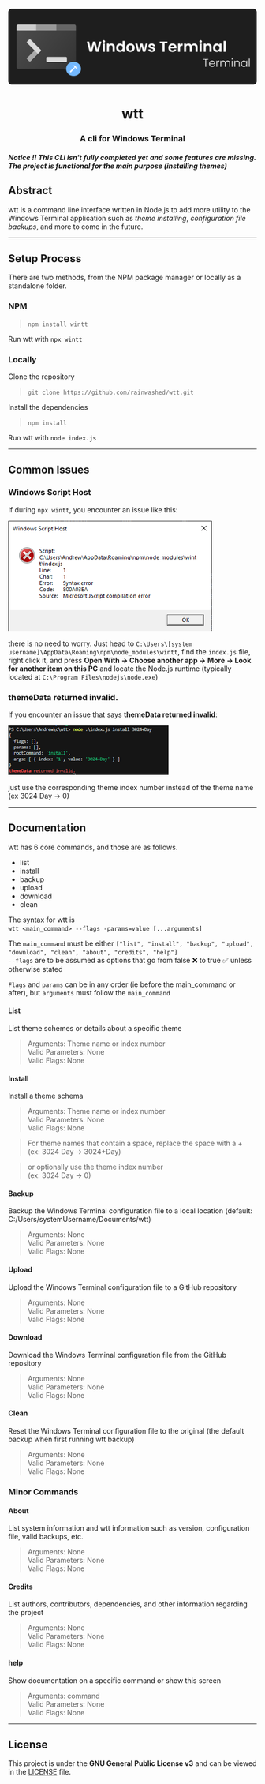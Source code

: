 <p align="center">
    <img src="./view/assets/wtt_banner.png" alt="wtt_banner.png">
</p>
<h1 align="center"><b>wtt</b></h1>
<h3 align="center">A cli for Windows Terminal</h3>

<h5>Notice ‼ This CLI isn't fully completed yet and some features are missing. The project is functional for the main purpose (installing themes)</h5>

## Abstract
wtt is a command line interface written in Node.js to add more utility to the Windows Terminal application such as *theme installing*, *configuration file backups*, and more to come in the future.

---

## Setup Process
There are two methods, from the NPM package manager or locally as a standalone folder.

### NPM
> ``npm install wintt``

Run wtt with ``npx wintt``

### Locally
Clone the repository
> ``git clone https://github.com/rainwashed/wtt.git`` 

Install the dependencies
> ``npm install``

Run wtt with ``node index.js``

---

## Common Issues

### **Windows Script Host**
If during ``npx wintt``, you encounter an issue like this:

![](./assets/2022-04-23-22-55-11.png)

there is no need to worry. Just head to ``C:\Users\[system username]\AppData\Roaming\npm\node_modules\wintt``, find the ``index.js`` file, right click it, and press **Open With -> Choose another app -> More -> Look for another item on this PC** and locate the Node.js runtime (typically located at ``C:\Program Files\nodejs\node.exe``)

### **themeData returned invalid.**
If you encounter an issue that says **themeData returned invalid**:

![](./assets/2022-04-29-19-49-54.png)

just use the corresponding theme index number instead of the theme name (ex 3024 Day -> 0)

---

## Documentation
wtt has 6 core commands, and those are as follows.
- list
- install
- backup
- upload
- download
- clean

The syntax for wtt is \
```wtt <main_command> --flags -params=value [...arguments]```

The ``main_command`` must be either ``["list", "install", "backup", "upload", "download", "clean", "about", "credits", "help"]`` \
``--flags`` are to be assumed as options that go from false ❌ to true ✅ unless otherwise stated

``Flags`` and ``params`` can be in any order (ie before the main_command or after), but ``arguments`` must follow the ``main_command``

#### **List**
List theme schemes or details about a specific theme
    
> Arguments: Theme name or index number \
> Valid Parameters: None \
> Valid Flags: None

#### **Install**
Install a theme schema

> Arguments: Theme name or index number \
> Valid Parameters: None \
> Valid Flags: None

> For theme names that contain a space, replace the space with a + \
> (ex: 3024 Day -> 3024+Day)

> or optionally use the theme index number \
> (ex: 3024 Day -> 0)

#### **Backup**
Backup the Windows Terminal configuration file to a local location (default: C:/Users/systemUsername/Documents/wtt)

> Arguments: None \
> Valid Parameters: None \
> Valid Flags: None

#### **Upload**
Upload the Windows Terminal configuration file to a GitHub repository

> Arguments: None \
> Valid Parameters: None \
> Valid Flags: None

#### **Download**
Download the Windows Terminal configuration file from the GitHub repository

> Arguments: None \
> Valid Parameters: None \
> Valid Flags: None

#### **Clean**
Reset the Windows Terminal configuration file to the original (the default backup when first running wtt backup)

> Arguments: None \
> Valid Parameters: None \
> Valid Flags: None

### Minor Commands

#### **About**
List system information and wtt information such as version, configuration file, valid backups, etc.

> Arguments: None \
> Valid Parameters: None \
> Valid Flags: None

#### **Credits**
List authors, contributors, dependencies, and other information regarding the project

> Arguments: None \
> Valid Parameters: None \
> Valid Flags: None

#### **help**
Show documentation on a specific command or show this screen

> Arguments: command \
> Valid Parameters: None \
> Valid Flags: None

---

## License
This project is under the **GNU General Public License v3** and can be viewed in the [LICENSE](./LICENSE) file.